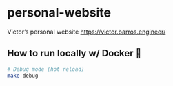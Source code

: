 # personal-website

Victor’s personal website
https://victor.barros.engineer/

## How to run locally w/ Docker 🐳

```sh
# Debug mode (hot reload)
make debug
```

<!--
TODO

- Universal & Accessible UI Components for React Native & Web https://v1.gluestack.io/ui/v1

-->
